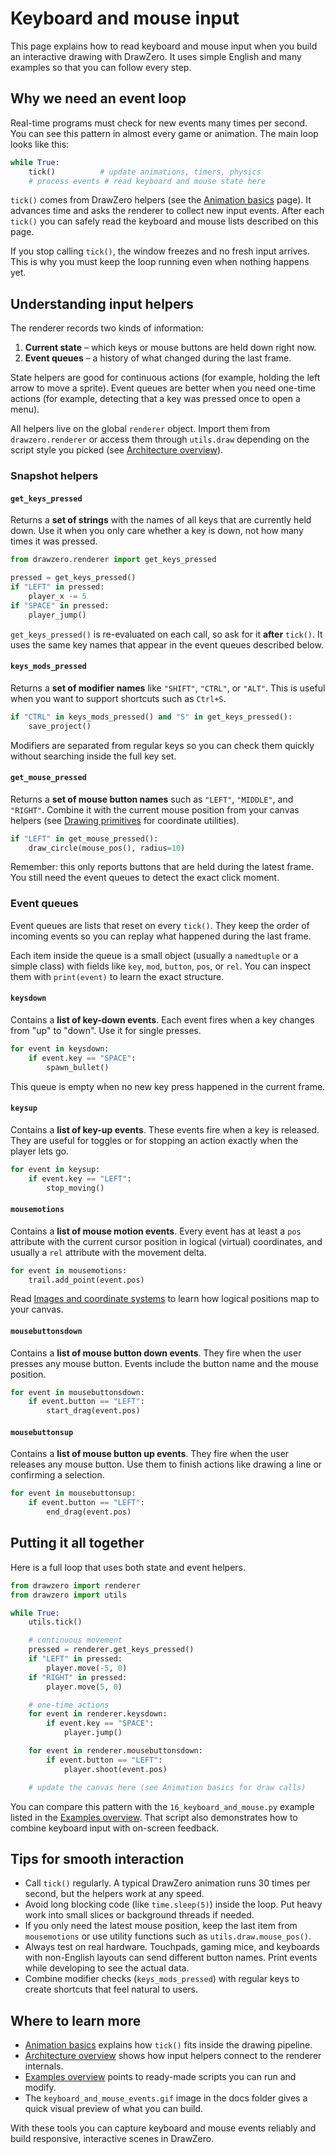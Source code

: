 # Keyboard and mouse input

This page explains how to read keyboard and mouse input when you build an
interactive drawing with DrawZero. It uses simple English and many examples so
that you can follow every step.

## Why we need an event loop

Real-time programs must check for new events many times per second. You can see
this pattern in almost every game or animation. The main loop looks like this:

```python
while True:
    tick()          # update animations, timers, physics
    # process events # read keyboard and mouse state here
```

`tick()` comes from DrawZero helpers (see the [Animation basics](animation.md)
page). It advances time and asks the renderer to collect new input events. After
each `tick()` you can safely read the keyboard and mouse lists described on this
page.

If you stop calling `tick()`, the window freezes and no fresh input arrives.
This is why you must keep the loop running even when nothing happens yet.

## Understanding input helpers

The renderer records two kinds of information:

1. **Current state** – which keys or mouse buttons are held down right now.
2. **Event queues** – a history of what changed during the last frame.

State helpers are good for continuous actions (for example, holding the left
arrow to move a sprite). Event queues are better when you need one-time actions
(for example, detecting that a key was pressed once to open a menu).

All helpers live on the global `renderer` object. Import them from
`drawzero.renderer` or access them through `utils.draw` depending on the script
style you picked (see [Architecture overview](architecture.md)).

### Snapshot helpers

#### `get_keys_pressed`

Returns a **set of strings** with the names of all keys that are currently held
down. Use it when you only care whether a key is down, not how many times it was
pressed.

```python
from drawzero.renderer import get_keys_pressed

pressed = get_keys_pressed()
if "LEFT" in pressed:
    player_x -= 5
if "SPACE" in pressed:
    player_jump()
```

`get_keys_pressed()` is re-evaluated on each call, so ask for it **after**
`tick()`. It uses the same key names that appear in the event queues described
below.

#### `keys_mods_pressed`

Returns a **set of modifier names** like `"SHIFT"`, `"CTRL"`, or `"ALT"`. This
is useful when you want to support shortcuts such as `Ctrl+S`.

```python
if "CTRL" in keys_mods_pressed() and "S" in get_keys_pressed():
    save_project()
```

Modifiers are separated from regular keys so you can check them quickly without
searching inside the full key set.

#### `get_mouse_pressed`

Returns a **set of mouse button names** such as `"LEFT"`, `"MIDDLE"`, and
`"RIGHT"`. Combine it with the current mouse position from your canvas helpers
(see [Drawing primitives](primitives.md) for coordinate utilities).

```python
if "LEFT" in get_mouse_pressed():
    draw_circle(mouse_pos(), radius=10)
```

Remember: this only reports buttons that are held during the latest frame. You
still need the event queues to detect the exact click moment.

### Event queues

Event queues are lists that reset on every `tick()`. They keep the order of
incoming events so you can replay what happened during the last frame.

Each item inside the queue is a small object (usually a `namedtuple` or a
simple class) with fields like `key`, `mod`, `button`, `pos`, or `rel`. You can
inspect them with `print(event)` to learn the exact structure.

#### `keysdown`

Contains a **list of key-down events**. Each event fires when a key changes from
"up" to "down". Use it for single presses.

```python
for event in keysdown:
    if event.key == "SPACE":
        spawn_bullet()
```

This queue is empty when no new key press happened in the current frame.

#### `keysup`

Contains a **list of key-up events**. These events fire when a key is released.
They are useful for toggles or for stopping an action exactly when the player
lets go.

```python
for event in keysup:
    if event.key == "LEFT":
        stop_moving()
```

#### `mousemotions`

Contains a **list of mouse motion events**. Every event has at least a `pos`
attribute with the current cursor position in logical (virtual) coordinates, and
usually a `rel` attribute with the movement delta.

```python
for event in mousemotions:
    trail.add_point(event.pos)
```

Read [Images and coordinate systems](images.md) to learn how logical positions
map to your canvas.

#### `mousebuttonsdown`

Contains a **list of mouse button down events**. They fire when the user presses
any mouse button. Events include the button name and the mouse position.

```python
for event in mousebuttonsdown:
    if event.button == "LEFT":
        start_drag(event.pos)
```

#### `mousebuttonsup`

Contains a **list of mouse button up events**. They fire when the user releases
any mouse button. Use them to finish actions like drawing a line or confirming a
selection.

```python
for event in mousebuttonsup:
    if event.button == "LEFT":
        end_drag(event.pos)
```

## Putting it all together

Here is a full loop that uses both state and event helpers.

```python
from drawzero import renderer
from drawzero import utils

while True:
    utils.tick()

    # continuous movement
    pressed = renderer.get_keys_pressed()
    if "LEFT" in pressed:
        player.move(-5, 0)
    if "RIGHT" in pressed:
        player.move(5, 0)

    # one-time actions
    for event in renderer.keysdown:
        if event.key == "SPACE":
            player.jump()

    for event in renderer.mousebuttonsdown:
        if event.button == "LEFT":
            player.shoot(event.pos)

    # update the canvas here (see Animation basics for draw calls)
```

You can compare this pattern with the `16_keyboard_and_mouse.py` example listed
in the [Examples overview](examples_overview.md). That script also demonstrates
how to combine keyboard input with on-screen feedback.

## Tips for smooth interaction

- Call `tick()` regularly. A typical DrawZero animation runs 30 times per
  second, but the helpers work at any speed.
- Avoid long blocking code (like `time.sleep(5)`) inside the loop. Put heavy
  work into small slices or background threads if needed.
- If you only need the latest mouse position, keep the last item from
  `mousemotions` or use utility functions such as `utils.draw.mouse_pos()`.
- Always test on real hardware. Touchpads, gaming mice, and keyboards with
  non-English layouts can send different button names. Print events while
  developing to see the actual data.
- Combine modifier checks (`keys_mods_pressed`) with regular keys to create
  shortcuts that feel natural to users.

## Where to learn more

- [Animation basics](animation.md) explains how `tick()` fits inside the drawing
  pipeline.
- [Architecture overview](architecture.md) shows how input helpers connect to
  the renderer internals.
- [Examples overview](examples_overview.md) points to ready-made scripts you can
  run and modify.
- The `keyboard_and_mouse_events.gif` image in the docs folder gives a quick
  visual preview of what you can build.

With these tools you can capture keyboard and mouse events reliably and build
responsive, interactive scenes in DrawZero.
